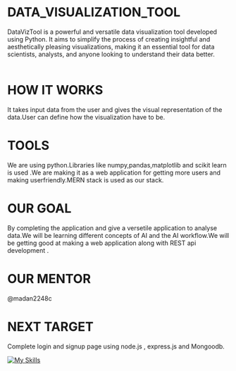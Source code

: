 # DATA_VISUALIZATION_TOOL
DataVizTool is a powerful and versatile data visualization tool developed using Python. It aims to simplify the process of creating insightful and aesthetically pleasing visualizations, making it an essential tool for data scientists, analysts, and anyone looking to understand their data better.    
<br>

# HOW IT WORKS
It takes input data from the user and gives the visual representation of the data.User can define how the visualization have to be.

# TOOLS
We are using python.Libraries like numpy,pandas,matplotlib and scikit learn is used .We are making it as a web application for getting more users and making userfriendly.MERN stack is used as our stack.

# OUR GOAL
By completing  the application and give a versetile application to analyse data.We will be learning different concepts of AI and the AI workflow.We will be getting good at making a web application along with REST api development .

# OUR MENTOR
@madan2248c






# NEXT TARGET
Complete login and signup page using node.js , express.js and Mongoodb.

[![My Skills](https://skillicons.dev/icons?i=py)](https://skillicons.dev)

<br>
<br>
<br> 
<br>
<br>
<br>
<br>
<br>



